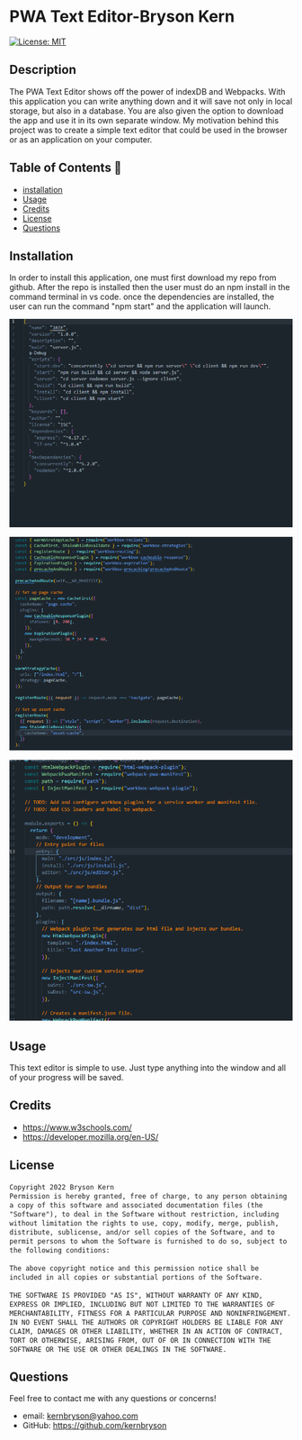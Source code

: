 
  # PWA Text Editor-Bryson Kern
[![License: MIT](https://img.shields.io/badge/License-MIT-yellow.svg)](https://opensource.org/licenses/MIT)
## Description 
The PWA Text Editor shows off the power of indexDB and Webpacks. With this application you can  write anything down and it will save not only in local storage, but also in a database. You are also given the option to download the app and use it in its own separate window. My motivation behind this project was to create a simple text editor that could be used in the browser or as an application on your computer.


## Table of Contents 🧙

- [installation](#installation)
- [Usage](#usage)
- [Credits](#credits)
- [License](#license)
- [Questions](#Questions)

## Installation
In order to install this application, one must first download my repo from github. After the repo is installed then the user must do an npm install in the command terminal in vs code. once the dependencies are installed, the user can run the command "npm start" and the application will launch.

![nodePackage](/images/package.png)

![SocialWorker](/images/social%20worker.png)

![Workbox](/images/workbox.png)

## Usage

This text editor is simple to use. Just type anything into the window and all of your progress will be saved.

## Credits

- https://www.w3schools.com/
- https://developer.mozilla.org/en-US/

## License

    Copyright 2022 Bryson Kern
    Permission is hereby granted, free of charge, to any person obtaining a copy of this software and associated documentation files (the "Software"), to deal in the Software without restriction, including without limitation the rights to use, copy, modify, merge, publish, distribute, sublicense, and/or sell copies of the Software, and to permit persons to whom the Software is furnished to do so, subject to the following conditions:
    
    The above copyright notice and this permission notice shall be included in all copies or substantial portions of the Software.
    
    THE SOFTWARE IS PROVIDED "AS IS", WITHOUT WARRANTY OF ANY KIND, EXPRESS OR IMPLIED, INCLUDING BUT NOT LIMITED TO THE WARRANTIES OF MERCHANTABILITY, FITNESS FOR A PARTICULAR PURPOSE AND NONINFRINGEMENT. IN NO EVENT SHALL THE AUTHORS OR COPYRIGHT HOLDERS BE LIABLE FOR ANY CLAIM, DAMAGES OR OTHER LIABILITY, WHETHER IN AN ACTION OF CONTRACT, TORT OR OTHERWISE, ARISING FROM, OUT OF OR IN CONNECTION WITH THE SOFTWARE OR THE USE OR OTHER DEALINGS IN THE SOFTWARE.

## Questions
Feel free to contact me with any questions or concerns!
 - email: kernbryson@yahoo.com
 - GitHub: https://github.com/kernbryson
